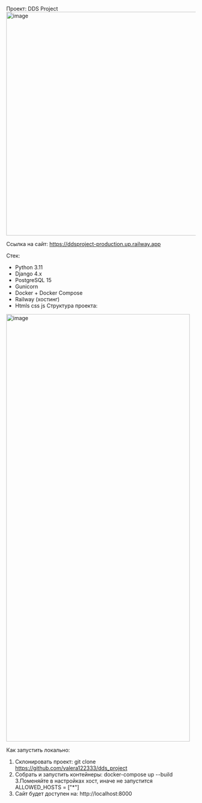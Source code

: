 Проект: DDS Project
<img width="2559" height="595" alt="image" src="https://github.com/user-attachments/assets/8532b082-7ed0-49b5-94b0-76293b740d44" />

Ссылка на сайт: https://ddsproject-production.up.railway.app

Стек:
- Python 3.11
- Django 4.x
- PostgreSQL 15
- Gunicorn
- Docker + Docker Compose
- Railway (хостинг)
- Htmls css js
Структура проекта:
<img width="488" height="1137" alt="image" src="https://github.com/user-attachments/assets/9b4dac02-43b3-487f-be1a-cbd73874af32" />

Как запустить локально:
1. Склонировать проект: git clone https://github.com/valera122333/dds_project
2. Собрать и запустить контейнеры:
   docker-compose up --build
3.Поменяйте в настройках хост, иначе не запустится
   ALLOWED_HOSTS = ["*"]
4. Сайт будет доступен на: http://localhost:8000


